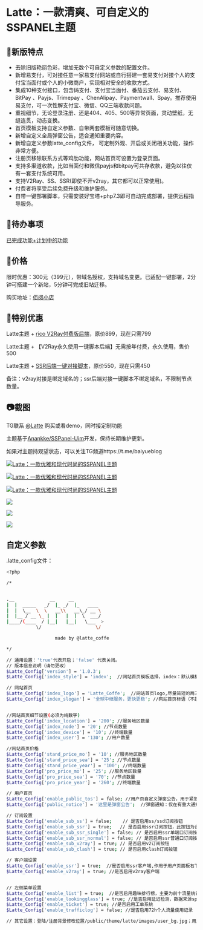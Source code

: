 # Latte：一款清爽、可自定义的SSPANEL主题

## 🎨新版特点

- 去除旧版艳丽色彩，增加无数个可自定义参数的配置文件。
- 新增易支付，可对接任意一家易支付网站或自行搭建一套易支付对接个人的支付宝当面付或个人的小微商户，实现相对安全的收款方式。
- 集成10种支付接口，包含码支付、支付宝当面付、番茄云支付、易支付、 BitPay 、Payjs、Trimepay 、ChenAlipay、Paymentwall、Spay。推荐使用易支付，可一次性解支付宝、微信、QQ三端收款问题。
- 重视细节，无论登录注册、还是404、405、500等异常页面，灵动壁纸，无缝连贯，动态变换。
- 首页模板支持自定义参数、自带两套模板可随意切换。
- 新增自定义全局弹窗公告，适合通知重要内容。
- 新增自定义参数latte_config文件， 可定制外观、开启或关闭相关功能，操作非常方便。
- 注册页移除联系方式等鸡肋功能，网站首页可设置为登录页面。
- 支持多渠道收款，比如当面付和微信payjs和bitpay可共存收款，避免以往仅有一套支付系统可用。
- 支持V2Ray、SS、SSR(即使不开v2ray，其它都可以正常使用)。
- 付费者将享受后续免费升级和维护服务。
- 自带一键部署脚本，只需安装好宝塔+php7.3即可自动完成部署，提供远程指导服务。

## :pencil:待办事项

[已完成功能+计划中的功能](https://github.com/Baiyuetribe/Latte_sspanel_theme/blob/master/List_To_Do.md)

## :tangerine:价格

限时优惠：300元（399元），带域名授权，支持域名变更。已适配一键部署，2分钟可搭建一个新站，5分钟可完成旧站迁移。

购买地址：[佰阅小店](https://mall.baiyue.one)

## :gift:特别优惠

Latte主题 + [rico V2Ray付费版后端](https://github.com/rico93/pay-v2ray-sspanel-v3-mod_Uim-plugin/tree/master)，原价899，现在只需799

Latte主题 + 【V2Ray永久使用一键脚本后端】无需按年付费，永久使用，售价500

Latte主题 + [SSR后端一键对接脚本](https://mall.baiyue.one/product/4.html)，原价550，现在只需450

备注：v2ray对接是绑定域名的；ssr后端对接一键脚本不绑定域名，不限制节点数量。

## :camera:截图

TG联系 [@Latte](https://t.me/Latte_Coffe) 购买或看demo，同时接定制功能

主题基于[Anankke/SSPanel-Uim](https://github.com/Anankke)开发，保持长期维护更新。

如果对主题持观望状态，可以关注TG频道https://t.me/baiyueblog

[
![Latte：一款优雅和现代时尚的SSPANEL主题](https://baiyue.one/wp-content/uploads/2019/10/2019110316022928.png)](https://baiyue.one/wp-content/uploads/2019/10/2019110316022928.png)

[![Latte：一款优雅和现代时尚的SSPANEL主题](https://baiyue.one/wp-content/uploads/2019/10/20191007084105100.png)](https://baiyue.one/wp-content/uploads/2019/10/20191007084105100.png)

[![Latte：一款优雅和现代时尚的SSPANEL主题](https://baiyue.one/wp-content/uploads/2019/10/2019100708410783.png)](https://baiyue.one/wp-content/uploads/2019/10/2019100708410783.png)

![](https://baiyue.one/wp-content/uploads/2019/10/2019110313544099.png)

![](https://baiyue.one/wp-content/uploads/2019/10/2019110313544391.png)

![](https://baiyue.one/wp-content/uploads/2019/10/2019110313544580.png)

## 自定义参数

.latte_config文件：

```bash
<?php

/*


.__             __     __           
|  |  _____   _/  |_ _/  |_   ____  
|  |  \__  \  \   __\\   __\_/ __ \ 
|  |__ / __ \_ |  |   |  |  \  ___/ 
|____/(____  / |__|   |__|   \___  >
           \/                    \/ 

                  made by @latte_coffe

*/

// 通用设置：'true'代表开启；'false' 代表关闭。
// 版本信息说明（请勿更改）
$Latte_Config['version'] = '1.0.3';
$Latte_Config['index_style'] = 'index';  //网站首页模板选择，index：默认模板；login：登陆页模板。

// 网站首页
$Latte_Config['index_logo'] = 'Latte_Coffe';  //网站首页logo,尽量简短的两三个字母，效果最佳
$Latte_Config['index_slogan'] = '全球中继服务，更快更稳'; //网站首页标语（不超过10个效果最佳）


//网站首页细节设置(必须为纯数字)
$Latte_Config['index_location'] = '200'; //服务地区数量
$Latte_Config['index_node'] = '20'; //节点数量
$Latte_Config['index_device'] = '10'; //终端数量
$Latte_Config['index_user'] = '130'; //用户数量

//网站首页价格
$Latte_Config['stand_price_mo'] = '10'; //服务地区数量
$Latte_Config['stand_price_sea'] = '25'; //节点数量
$Latte_Config['stand_price_year'] = '100'; //终端数量
$Latte_Config['pro_price_mo'] = '25'; //服务地区数量
$Latte_Config['pro_price_sea'] = '70'; //节点数量
$Latte_Config['pro_price_year'] = '260'; //终端数量

// 用户首页
$Latte_Config['enable_public_tos'] = false; //用户页自定义弹窗公告，用于紧急通知或者其它用途
$Latte_Config['public_notice'] = '这里是弹窗公告';  //弹窗通知：仅在有重大通知时使用，否则会降低用户体验

// 订阅设置
$Latte_Config['enable_sub_ss'] = false;    // 是否启用ss/ssd订阅按钮
$Latte_Config['enable_sub_ssr'] = true;   // 是否启用ssr订阅按钮，此按钮为合并后的订阅链接，包含普通端口和单端口，如果需要分开显示单端口和普通端口，请关闭此选项，开启以下按钮
$Latte_Config['enable_sub_ssr_single'] = false; // 是否启用ssr单端口订阅按钮，如果开启，请关闭上面的按钮
$Latte_Config['enable_sub_ssr_normal'] = false; // 是否启用ssr普通口订阅按钮
$Latte_Config['enable_sub_v2ray'] = true; // 是否启用v2订阅按钮
$Latte_Config['enable_sub_clash'] = true; // 是否启用clash订阅按钮

// 客户端设置
$Latte_Config['enable_ssr'] = true;  //是否启用ssr客户端,作用于用户页面板右下角的客户端下载
$Latte_Config['enable_v2ray'] = true; //是否启用v2ray客户端


// 左侧菜单设置
$Latte_Config['enable_list'] = true;  //是否启用趣味排行榜，主要为前十流量统计、邀请统计，自动去除敏感信息
$Latte_Config['enable_lookingglass'] = true; //是否启用延迟检测，数据来源speedtest
$Latte_Config['enable_ticket'] = true; //是否启用工单系统
$Latte_Config['enable_trafficlog'] = false; //是否启用72h个人流量使用记录

// 其它设置：登陆/注册背景修改位置/public/theme/latte/images/user_bg.jpg；用户界面顶部背景图修改，同上。
```

